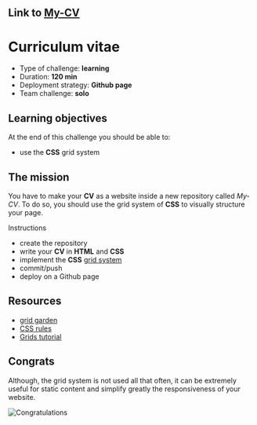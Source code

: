 ## Link to [My-CV](https://marcoarata.github.io/My-CV/)

# Curriculum vitae
* Type of challenge: **learning**
* Duration: **120 min**
* Deployment strategy: **Github page**
* Team challenge: **solo**

## Learning objectives
At the end of this challenge you should be able to:

* use the **CSS** grid system

## The mission
You have to make your **CV** as a website inside a new repository called *My-CV*. To do so, you should use the grid system of **CSS** to visually structure your page.

Instructions

* create the repository
* write your **CV** in **HTML** and **CSS**
* implement the **CSS** [grid system](https://developer.mozilla.org/en-US/docs/Web/CSS/CSS_Grid_Layout)
* commit/push
* deploy on a Github page

## Resources
* [grid garden](http://cssgridgarden.com/#es)
* [CSS rules](https://www.w3schools.com/css/default.asp)
* [Grids tutorial](https://css-tricks.com/snippets/css/complete-guide-grid/)

## Congrats
Although, the grid system is not used all that often, it can be extremely useful for static content and simplify greatly the responsiveness of your website.

![Congratulations](https://camo.githubusercontent.com/897ff92ae261fcc45f6d1b2ff86357daddf49c0a34ce97d4526a8f997386d3fe/68747470733a2f2f6d656469612e67697068792e636f6d2f6d656469612f6c32523039385639306e4a6675484b67302f67697068792e676966)